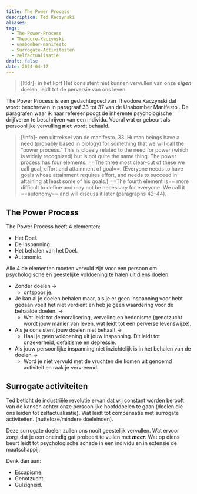```yaml
---
title: The Power Process
description: Ted Kaczynski
aliases: 
tags:
  - The-Power-Process
  - Theodore-Kaczynski
  - unabomber-manifesto
  - Surrogate-Activiteiten
  - zelfactualisatie
draft: false
date: 2024-04-17
---
```

>[!tldr]- in het kort
>Het consistent niet kunnen vervullen van onze ***eigen*** doelen, leidt tot de perversie van ons leven.

The Power Process is een gedachtegoed van Theodore Kaczynski dat wordt beschreven in paragraaf 33 tot 37 van de Unabomber Manifesto . De paragrafen waar ik naar refereer poogt de inherente psychologische drijfveren te beschrijven van een individu. Vooral wat er gebeurt als persoonlijke vervulling **niet** wordt behaald.

>[!info]- een uittreksel van de manifesto.
>33. Human beings have a need (probably based in biology) for something that we will call the “power process.” This is closely related to the need for power (which is widely recognized) but is not quite the same thing. The power process has four elements. ==The three most clear-cut of these we call goal, effort and attainment of goal==. (Everyone needs to have goals whose attainment requires effort, and needs to succeed in attaining at least some of his goals.) ==The fourth element is== more difficult to define and may not be necessary for everyone. We call it ==autonomy== and will discuss it later (paragraphs 42–44).
## The Power Process
The Power Process heeft 4 elementen:
- Het Doel.
- De Inspanning.
- Het behalen van het Doel.
- Autonomie.

Alle 4 de elementen moeten vervuld zijn voor een persoon om psychologische en geestelijke voldoening te halen uit diens doelen:
- Zonder doelen ->
	- ontspoor je. 
- Je kan al je doelen behalen maar, als je er geen inspanning voor hebt gedaan voelt het niet verdient en heb je geen waardering voor de behaalde doelen. -> 
	- Wat leidt tot demoralisering, verveling en hedonisme (genotzucht wordt jouw manier van leven, wat leidt tot een perverse levenswijze).
- Als je consistent jouw doelen niet behaalt -> 
	- Haal je geen voldoening uit jouw inspanning. Dit leidt tot onzekerheid, defaitisme en depressie.
- Als jouw persoonlijke inspanning niet inzichtelijk is in het behalen van de doelen ->
	- Word je niet vervuld met de vruchten die komen uit genoemd activiteit en raak je vervreemd.

## Surrogate activiteiten
Ted beticht de industriële revolutie ervan dat wij constant worden berooft van de kansen achter onze persoonlijke hoofddoelen te gaan (doelen die ons leiden tot zelfactualisatie). Wat leidt tot compensatie met surrogate activiteiten. (nutteloze/mindere doeleinden).

Deze surrogate doelen zullen ons nooit geestelijk vervullen. Wat ervoor zorgt dat je een oneindig gat probeert te vullen met ***meer***. Wat op diens beurt leidt tot psychologische schade in een individu en in extensie de maatschappij.

Denk dan aan:
- Escapisme.
- Genotzucht.
- Gulzigheid.